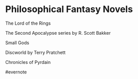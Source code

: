 # Philosophical Fantasy Novels

The Lord of the Rings

The Second Apocalypse series by R. Scott Bakker

Small Gods

Discworld by Terry Pratchett

Chronicles of Pyrdain

\#evernote


